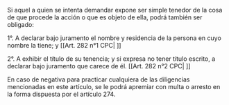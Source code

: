 Si aquel a quien se intenta demandar expone ser simple tenedor de la cosa de que procede la acción o que es objeto de ella, podrá también ser obligado:

1°. A declarar bajo juramento el nombre y residencia de la persona en cuyo nombre la tiene; y [[Art. 282 n°1 CPC| ]]

2°. A exhibir el título de su tenencia; y si expresa no tener título escrito, a declarar bajo juramento que carece de él. [[Art. 282 n°2 CPC| ]]

En caso de negativa para practicar cualquiera de las diligencias mencionadas en este artículo, se le podrá apremiar con multa o arresto en la forma dispuesta por el artículo 274.